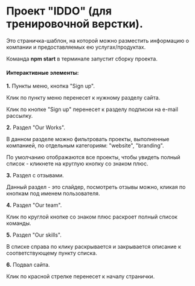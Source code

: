 # Проект "IDDO" (для тренировочной верстки). 

Это страничка-шаблон, на которой можно разместить информацию о компании и предоставляемых ею услугах/продуктах.

Команда **npm start** в терминале запустит сборку проекта.

#### Интерактивные элементы:

**1.** Пункты меню, кнопка "Sign up".

Клик по пункту меню перенесет к нужному разделу сайта.

Клик по кнопке "Sign up" перенесет к разделу подписки на e-mail рассылку.


**2.** Раздел "Our Works".

В данном разделе можно фильтровать проекты, выполненные компанией, по отдельным категориям: "website", "branding".

По умолчанию отображаются все проекты, чтобы увидеть полный список - кликнете на круглую кнопку со знаком плюс.

**3.** Раздел с отзывами.

Данный раздел - это слайдер, посмотреть отзывы можно, кликая по кнопкам под именем пользователя.

**4.** Раздел "Our team".

Клик по круглой кнопке со знаком плюс раскроет полный список команды.

**5.** Раздел "Our skills".

В списке справа по клику раскрывается и закрывается описание к соответствующему пункту списка.

**6.** Подвал сайта.

Клик по красной стрелке перенесет к началу странички.
